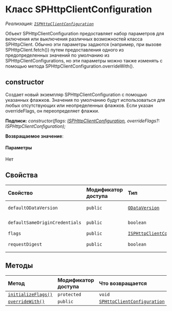 # <a name="sphttpclientconfiguration-class"></a>Класс SPHttpClientConfiguration

_Реализация: [`ISPHttpClientConfiguration`](../sp-http/isphttpclientconfiguration.md)_





Объект SPHttpClientConfiguration предоставляет набор параметров для включения или выключения различных возможностей класса SPHttpClient. Обычно эти параметры задаются (например, при вызове SPHttpClient.fetch()) путем предоставления одного из предопределенных значений по умолчанию из SPHttpClientConfigurations, но эти параметры можно также изменять с помощью метода SPHttpClientConfiguration.overrideWith().


## <a name="constructor"></a>constructor
Создает новый экземпляр SPHttpClientConfiguration с помощью указанных флажков. Значения по умолчанию будут использоваться для любых отсутствующих или неопределенных флажков. Если указан overrideFlags, он переопределяет флажки.

**Подписи:** _constructor(flags: [ISPHttpClientConfiguration](../sp-http/isphttpclientconfiguration.md), overrideFlags?: ISPHttpClientConfiguration);_

**Возвращаемое значение**: 



#### <a name="parameters"></a>Параметры
Нет


## <a name="properties"></a>Свойства

| Свойство     | Модификатор доступа | Тип | Описание|
|:-------------|:----|:-------|:-----------|
|`defaultODataVersion`     | `public` | [`ODataVersion`](../sp-http/odataversion.md) | _Только для чтения._ {@inheritdoc IHttpClientConfiguration.defaultODataVersion} |
|`defaultSameOriginCredentials`     | `public` | `boolean` | _Только для чтения._ {@inheritdoc IHttpClientConfiguration.defaultSameOriginCredentials} |
|`flags`     | `public` | [`ISPHttpClientConfiguration`](../sp-http/isphttpclientconfiguration.md) |  |
|`requestDigest`     | `public` | `boolean` | _Только для чтения._ {@inheritdoc IHttpClientConfiguration.requestDigest} |




## <a name="methods"></a>Методы

| Метод       | Модификатор доступа | Что возвращается  | Описание|
|:-------------|:----|:-------|:-----------|
|[`initializeFlags()`](initializeflags-sphttpclientconfiguration.md)     | `protected` | `void` |  |
|[`overrideWith()`](overridewith-sphttpclientconfiguration.md)     | `public` | [`SPHttpClientConfiguration`](../sp-http/sphttpclientconfiguration.md) |  |





